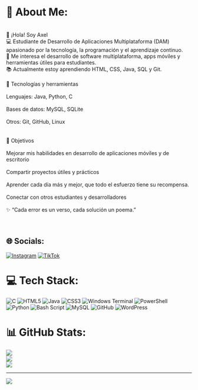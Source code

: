 # 💫 About Me:
<br>👋 ¡Hola! Soy Axel <br> 💻 Estudiante de Desarrollo de Aplicaciones Multiplataforma (DAM) apasionado por la tecnología, la programación y el aprendizaje continuo.<br>🎯 Me interesa el  desarrollo de software multiplataforma, apps móviles y herramientas útiles para estudiantes.<br>📚 Actualmente estoy aprendiendo HTML, CSS, Java, SQL y Git. <br><br>🚀 Tecnologías y herramientas<br><br>Lenguajes: Java, Python, C<br><br>Bases de datos: MySQL, SQLite<br><br>Otros: Git, GitHub, Linux<br><br><br>📌 Objetivos<br><br>Mejorar mis habilidades en desarrollo de aplicaciones móviles y de escritorio<br><br>Compartir proyectos útiles y prácticos<br><br> Aprender cada día más y mejor, que todo el esfuerzo tiene su recompensa. <br><br>Conectar con otros estudiantes y desarrolladores<br><br>✨ “Cada error es un verso, cada solución un poema.”<br><br><br>


## 🌐 Socials:
[![Instagram](https://img.shields.io/badge/Instagram-%23E4405F.svg?logo=Instagram&logoColor=white)](https://instagram.com/axelgatri_07) [![TikTok](https://img.shields.io/badge/TikTok-%23000000.svg?logo=TikTok&logoColor=white)](https://tiktok.com/@axelgatri_07) 

# 💻 Tech Stack:
![C](https://img.shields.io/badge/c-%2300599C.svg?style=for-the-badge&logo=c&logoColor=white) ![HTML5](https://img.shields.io/badge/html5-%23E34F26.svg?style=for-the-badge&logo=html5&logoColor=white) ![Java](https://img.shields.io/badge/java-%23ED8B00.svg?style=for-the-badge&logo=openjdk&logoColor=white) ![CSS3](https://img.shields.io/badge/css3-%231572B6.svg?style=for-the-badge&logo=css3&logoColor=white) ![Windows Terminal](https://img.shields.io/badge/Windows%20Terminal-%234D4D4D.svg?style=for-the-badge&logo=windows-terminal&logoColor=white) ![PowerShell](https://img.shields.io/badge/PowerShell-%235391FE.svg?style=for-the-badge&logo=powershell&logoColor=white) ![Python](https://img.shields.io/badge/python-3670A0?style=for-the-badge&logo=python&logoColor=ffdd54) ![Bash Script](https://img.shields.io/badge/bash_script-%23121011.svg?style=for-the-badge&logo=gnu-bash&logoColor=white) ![MySQL](https://img.shields.io/badge/mysql-4479A1.svg?style=for-the-badge&logo=mysql&logoColor=white) ![GitHub](https://img.shields.io/badge/github-%23121011.svg?style=for-the-badge&logo=github&logoColor=white) ![WordPress](https://img.shields.io/badge/WordPress-%23117AC9.svg?style=for-the-badge&logo=WordPress&logoColor=white)
# 📊 GitHub Stats:
![](https://github-readme-stats.vercel.app/api?username=agarciatrivino07-web&theme=neon&hide_border=false&include_all_commits=false&count_private=false)<br/>
![](https://nirzak-streak-stats.vercel.app/?user=agarciatrivino07-web&theme=neon&hide_border=false)<br/>
![](https://github-readme-stats.vercel.app/api/top-langs/?username=agarciatrivino07-web&theme=neon&hide_border=false&include_all_commits=false&count_private=false&layout=compact)

---
[![](https://visitcount.itsvg.in/api?id=agarciatrivino07-web&icon=2&color=0)](https://visitcount.itsvg.in)

<!-- Proudly created with GPRM ( https://gprm.itsvg.in ) -->
